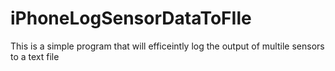 iPhoneLogSensorDataToFIle
=========================

This is a simple program that will efficeintly log the output of multile sensors to a text file
